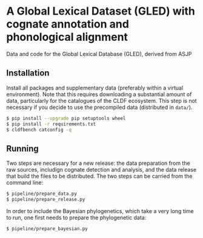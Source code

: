 # A Global Lexical Dataset (GLED) with cognate annotation and phonological alignment

Data and code for the Global Lexical Database (GLED), derived from ASJP

## Installation


Install all packages and supplementary data (preferably within a virtual environment). Note that this requires downloading a substantial amount of data, particularly for the catalogues of the CLDF ecosystem. This step is not necessary if you decide to use the precompiled data (distributed in `data/`).

```bash
$ pip install --upgrade pip setuptools wheel 
$ pip install -r requirements.txt
$ cldfbench catconfig -q
```

## Running

Two steps are necessary for a new release: the data preparation from the raw sources, includign cognate detection and analysis, and the data release that build the files to be distributed. The two steps can be carried from the command line:

```bash
$ pipeline/prepare_data.py
$ pipeline/prepare_release.py
```

In order to include the Bayesian phylogenetics, which take a very long time to
run, one first needs to prepare the phylogenetic data:

```bash
$ pipeline/prepare_bayesian.py
```